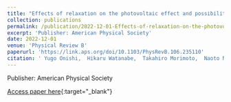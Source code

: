 ```yaml
---
title: "Effects of relaxation on the photovoltaic effect and possibility for photocurrent within the transparent region"
collection: publications
permalink: /publication/2022-12-01-Effects-of-relaxation-on-the-photovoltaic-effect-and-possibility-for-photocurrent-within-the-transparent-region
excerpt: 'Publisher: American Physical Society'
date: 2022-12-01
venue: 'Physical Review B'
paperurl: 'https://link.aps.org/doi/10.1103/PhysRevB.106.235110'
citation: ' Yugo Onishi,  Hikaru Watanabe,  Takahiro Morimoto,  Naoto Nagaosa, &quot;Effects of relaxation on the photovoltaic effect and possibility for photocurrent within the transparent region.&quot; Physical Review B, 2022.'
---
```

Publisher: American Physical Society

[Access paper here](https://link.aps.org/doi/10.1103/PhysRevB.106.235110){:target="_blank"}
